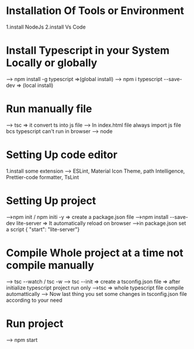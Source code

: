 # Installation Of Tools or Environment
1.install NodeJs
2.install Vs Code

# Install Typescript in your System Locally or globally
  --> npm install -g typescript  =>(global install)
  --> npm i typescript --save-dev  => (local install) 

# Run manually file
  --> tsc <filename> => it convert ts into js file
  --> In index.html file always import js file bcs typescript can't run in browser
  --> node <filename>

# Setting Up code editor
1.install some extension
  --> ESLint, Material Icon Theme, path Intelligence, Prettier-code formatter, TsLint

# Setting Up project
  -->npm init / npm initi -y  => create a package.json file
  -->npm install --save-dev lite-server => It automatically reload on browser
  -->in package.json set a script { "start": "lite-server"}

# Compile Whole project at a time not compile manually
--> tsc <filename> --watch / tsc <filename> -w
--> tsc --init => create a tsconfig.json file => after initialize typescript project run only
-->tsc => whole typescript file compile automattically 
--> Now last thing you set some changes in tsconfig.json file according to your need

# Run project
--> npm start
